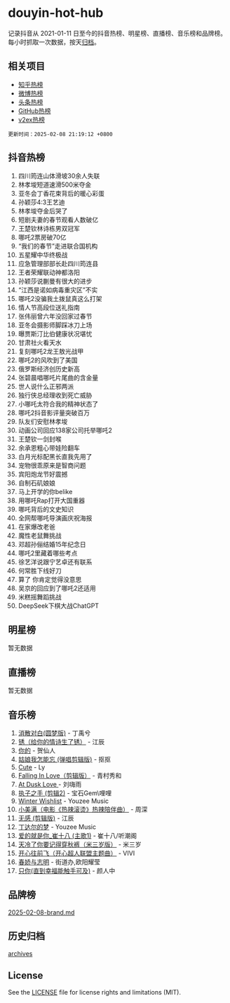 # douyin-hot-hub

记录抖音从 2021-01-11 日至今的抖音热榜、明星榜、直播榜、音乐榜和品牌榜。每小时抓取一次数据，按天[归档](archives)。

## 相关项目

- [知乎热榜](https://github.com/lonnyzhang423/zhihu-hot-hub)
- [微博热榜](https://github.com/lonnyzhang423/weibo-hot-hub)
- [头条热榜](https://github.com/lonnyzhang423/toutiao-hot-hub)
- [GitHub热榜](https://github.com/lonnyzhang423/github-hot-hub)
- [v2ex热榜](https://github.com/lonnyzhang423/v2ex-hot-hub)


`更新时间：2025-02-08 21:19:12 +0800`

## 抖音热榜

1. 四川筠连山体滑坡30余人失联
1. 林孝埈短道速滑500米夺金
1. 亚冬会丁香花束背后的暖心彩蛋
1. 孙颖莎4:3王艺迪
1. 林孝埈夺金后哭了
1. 短剧夫妻的春节观看人数破亿
1. 王楚钦林诗栋男双冠军
1. 哪吒2票房破70亿
1. “我们的春节”走进联合国机构
1. 五星耀中华终极战
1. 应急管理部部长赴四川筠连县
1. 王者荣耀联动神都洛阳
1. 孙颖莎说蒯曼有很大的进步
1. “江西是诺如病毒重灾区”不实
1. 哪吒2没骗我土拨鼠真这么打架
1. 情人节高段位送礼指南
1. 张伟丽曾六年没回家过春节
1. 亚冬会摄影师脚踩冰刀上场
1. 曝贾斯汀比伯健康状况堪忧
1. 甘肃社火看天水
1. 复刻哪吒2龙王敖光战甲
1. 哪吒2的风吹到了美国
1. 俄罗斯经济创历史新高
1. 张碧晨唱哪吒片尾曲的含金量
1. 世人说什么正邪两派
1. 独行侠总经理收到死亡威胁
1. 小哪吒太符合我的精神状态了
1. 哪吒2抖音影评量突破百万
1. 队友们安慰林孝埈
1. 动画公司回应138家公司托举哪吒2
1. 王楚钦一剑封喉
1. 余承恩粗心带娃险翻车
1. 白月光标配黑长直我先用了
1. 宠物很乖原来是智商问题
1. 宾阳炮龙节好震撼
1. 自制石矶娘娘
1. 马上开学的你belike
1. 用哪吒Rap打开大国重器
1. 哪吒背后的文史知识
1. 全网帮哪吒导演画庆祝海报
1. 在家爆改老爸
1. 魔性老鼠舞挑战
1. 邓超孙俪结婚15年纪念日
1. 哪吒2里藏着哪些考点
1. 徐艺洋说跟宁艺卓还有联系
1. 何常胜下线好刀
1. 算了 你肯定觉得没意思
1. 吴京的回应到了哪吒2还适用
1. 米糕摇舞蹈挑战
1. DeepSeek下棋大战ChatGPT

## 明星榜

暂无数据

## 直播榜

暂无数据

## 音乐榜

1. [消散对白(圆梦版)](https://sf5-hl-cdn-tos.douyinstatic.com/obj/tos-cn-ve-2774/og4jB5I5IizzoZVAAAzWgBMAsMDWoArfwBOiFs) - 丁禹兮
1. [锈（给你的情诗生了锈）](https://sf5-hl-cdn-tos.douyinstatic.com/obj/tos-cn-ve-2774/o8a1PBtVqIYbPEGK6e5A4egedVMdm3fCIz6bbE) - 江辰
1. [你的](https://sf5-hl-cdn-tos.douyinstatic.com/obj/tos-cn-ve-2774/oYuIeKf42jB7sEV6B2upMdpYAgfrQWj0FeRegh) - 贺仙人
1. [姑娘我怎能忘 (弹唱剪辑版)](https://sf5-hl-cdn-tos.douyinstatic.com/obj/tos-cn-ve-2774/okamwrBGEMz6illuEofAsMV4yzF5tVWbBiA5AI) - 抠抠
1. [Cute](https://sf5-hl-cdn-tos.douyinstatic.com/obj/tos-cn-ve-2774/o4IbIzHWKAAB4wsS5qMBRiiAlEBGTpQRNfFvuo) - Ly
1. [Falling In Love（剪辑版）](https://sf5-hl-cdn-tos.douyinstatic.com/obj/tos-cn-ve-2774/o8ajpA8zzgBPahbBIO8AcKGBLJezFCRd1wfP9f) - 青村秀和
1. [ At Dusk  Love ](https://sf5-hl-cdn-tos.douyinstatic.com/obj/tos-cn-ve-2774/o8CrpCf5CaYgI4ZrtQgMQAFEfuGqNnRSDQAPBc) - 刘嗨雨
1. [执子之手 (剪辑2)](https://sf6-cdn-tos.douyinstatic.com/obj/tos-cn-ve-2774/oUoZLQjCc31XzqsBnBQUNgeKtYPBcgbFDwtfcu) - 宝石Gem\哩哩
1. [Winter Wishlist](https://sf5-hl-cdn-tos.douyinstatic.com/obj/tos-cn-ve-2774/oIIgUOeamCFCVAzxN6MFRLIBlLGpUqQxeeHrLE) - Youzee Music
1. [小美满（电影《热辣滚烫》热辣陪伴曲）](https://sf5-hl-cdn-tos.douyinstatic.com/obj/tos-cn-ve-2774/o0GAn2lSgfZIDUgtevCGDQYnFg4CwnrBaxbTZL) - 周深
1. [无感 (剪辑版)](https://sf3-cdn-tos.douyinstatic.com/obj/tos-cn-ve-2774/o0eIsUzJBDlQaQFC5OFlgbMEZC1TFYBftOBn6p) - 江辰
1. [丁达尔的梦](https://sf5-hl-cdn-tos.douyinstatic.com/obj/tos-cn-ve-2774/oMU3WirUZBVQkAC9ccG5P2IQirziZM2RTInUY) - Youzee Music
1. [爱的就是你_崔十八 (主歌1)](https://sf5-hl-cdn-tos.douyinstatic.com/obj/tos-cn-ve-2774/oI5BO5DhFZ6UTcNCnZaOCBLtZ7WIMQGfgnXf5E) - 崔十八/听潮阁
1. [天冷了你要记得穿秋裤（米三岁版）](https://sf5-hl-cdn-tos.douyinstatic.com/obj/tos-cn-ve-2774/oQlIwVIDWiZ6BQilAorS7MA0AgCkQDvcZAdm1) - 米三岁
1. [开心往前飞（开心超人联盟主题曲）](https://sf5-hl-cdn-tos.douyinstatic.com/obj/tos-cn-ve-2774/9d8fb7c82cf1421fb93a9fe925275e0a) - VIVI
1. [春娇与志明](https://sf5-hl-cdn-tos.douyinstatic.com/obj/tos-cn-ve-2774/e530d8fceb7044b39707d7f9ff54add1) - 街道办,欧阳耀莹
1. [只你(直到幸福能触手可及)](https://sf5-hl-cdn-tos.douyinstatic.com/obj/tos-cn-ve-2774/o0lBkRDzFTeaVSUz3ZZSCBVtZ5DIMQGfgmEAuE) - 颜人中

## 品牌榜

[2025-02-08-brand.md](archives/2025-02-08-brand.md)

## 历史归档

[archives](archives)

## License

See the [LICENSE](LICENSE) file for license rights and limitations (MIT).

